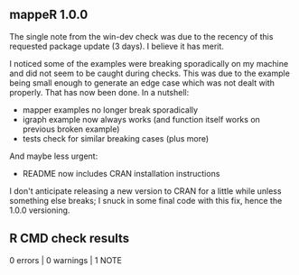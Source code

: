 ## mappeR 1.0.0

The single note from the win-dev check was due to the recency of this requested package update (3 days). I believe it has merit.

I noticed some of the examples were breaking sporadically on my machine and did not seem to be caught during checks. This was due to the example being small enough to generate an edge case which was not dealt with properly. That has now been done. In a nutshell:

* mapper examples no longer break sporadically
* igraph example now always works (and function itself works on previous broken example)
* tests check for similar breaking cases (plus more)

And maybe less urgent:

* README now includes CRAN installation instructions

I don't anticipate releasing a new version to CRAN for a little while unless something else breaks; I snuck in some final code with this fix, hence the 1.0.0 versioning.

## R CMD check results

0 errors \| 0 warnings \| 1 NOTE
